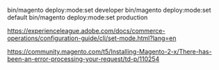 bin/magento deploy:mode:set developer
bin/magento deploy:mode:set default
bin/magento deploy:mode:set production

https://experienceleague.adobe.com/docs/commerce-operations/configuration-guide/cli/set-mode.html?lang=en

https://community.magento.com/t5/Installing-Magento-2-x/There-has-been-an-error-processing-your-request/td-p/110254
